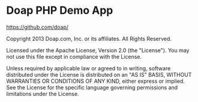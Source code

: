 # Doap PHP Demo App

<https://github.com/doap/>

Copyright 2013 Doap.com, Inc. or its affiliates. All Rights Reserved.

Licensed under the Apache License, Version 2.0 (the "License").
You may not use this file except in compliance with the License.

Unless required by applicable law or agreed to in writing, software
distributed under the License is distributed on an "AS IS" BASIS,
WITHOUT WARRANTIES OR CONDITIONS OF ANY KIND, either express or implied.
See the License for the specific language governing permissions and
limitations under the License.
